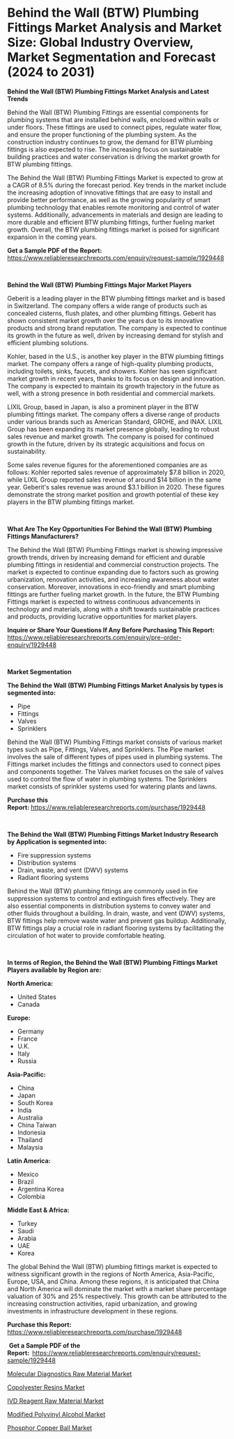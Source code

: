 <p><h1>Behind the Wall (BTW) Plumbing Fittings Market Analysis and Market Size: Global Industry Overview, Market Segmentation and Forecast (2024 to 2031)</h1></p><p><strong>Behind the Wall (BTW) Plumbing Fittings Market Analysis and Latest Trends</strong></p>
<p><p>Behind the Wall (BTW) Plumbing Fittings are essential components for plumbing systems that are installed behind walls, enclosed within walls or under floors. These fittings are used to connect pipes, regulate water flow, and ensure the proper functioning of the plumbing system. As the construction industry continues to grow, the demand for BTW plumbing fittings is also expected to rise. The increasing focus on sustainable building practices and water conservation is driving the market growth for BTW plumbing fittings.</p><p>The Behind the Wall (BTW) Plumbing Fittings Market is expected to grow at a CAGR of 8.5% during the forecast period. Key trends in the market include the increasing adoption of innovative fittings that are easy to install and provide better performance, as well as the growing popularity of smart plumbing technology that enables remote monitoring and control of water systems. Additionally, advancements in materials and design are leading to more durable and efficient BTW plumbing fittings, further fueling market growth. Overall, the BTW plumbing fittings market is poised for significant expansion in the coming years.</p></p>
<p><strong>Get a Sample PDF of the Report:&nbsp;</strong> <a href="https://www.reliableresearchreports.com/enquiry/request-sample/1929448">https://www.reliableresearchreports.com/enquiry/request-sample/1929448</a></p>
<p>&nbsp;</p>
<p><strong>Behind the Wall (BTW) Plumbing Fittings Major Market Players</strong></p>
<p><p>Geberit is a leading player in the BTW plumbing fittings market and is based in Switzerland. The company offers a wide range of products such as concealed cisterns, flush plates, and other plumbing fittings. Geberit has shown consistent market growth over the years due to its innovative products and strong brand reputation. The company is expected to continue its growth in the future as well, driven by increasing demand for stylish and efficient plumbing solutions.</p><p>Kohler, based in the U.S., is another key player in the BTW plumbing fittings market. The company offers a range of high-quality plumbing products, including toilets, sinks, faucets, and showers. Kohler has seen significant market growth in recent years, thanks to its focus on design and innovation. The company is expected to maintain its growth trajectory in the future as well, with a strong presence in both residential and commercial markets.</p><p>LIXIL Group, based in Japan, is also a prominent player in the BTW plumbing fittings market. The company offers a diverse range of products under various brands such as American Standard, GROHE, and INAX. LIXIL Group has been expanding its market presence globally, leading to robust sales revenue and market growth. The company is poised for continued growth in the future, driven by its strategic acquisitions and focus on sustainability.</p><p>Some sales revenue figures for the aforementioned companies are as follows: Kohler reported sales revenue of approximately $7.8 billion in 2020, while LIXIL Group reported sales revenue of around $14 billion in the same year. Geberit's sales revenue was around $3.1 billion in 2020. These figures demonstrate the strong market position and growth potential of these key players in the BTW plumbing fittings market.</p></p>
<p>&nbsp;</p>
<p><strong>What Are The Key Opportunities For Behind the Wall (BTW) Plumbing Fittings Manufacturers?</strong></p>
<p><p>The Behind the Wall (BTW) Plumbing Fittings market is showing impressive growth trends, driven by increasing demand for efficient and durable plumbing fittings in residential and commercial construction projects. The market is expected to continue expanding due to factors such as growing urbanization, renovation activities, and increasing awareness about water conservation. Moreover, innovations in eco-friendly and smart plumbing fittings are further fueling market growth. In the future, the BTW Plumbing Fittings market is expected to witness continuous advancements in technology and materials, along with a shift towards sustainable practices and products, providing lucrative opportunities for market players.</p></p>
<p><strong>Inquire or Share Your Questions If Any Before Purchasing This Report:</strong> <a href="https://www.reliableresearchreports.com/enquiry/pre-order-enquiry/1929448">https://www.reliableresearchreports.com/enquiry/pre-order-enquiry/1929448</a></p>
<p>&nbsp;</p>
<p><strong>Market Segmentation</strong></p>
<p><strong>The Behind the Wall (BTW) Plumbing Fittings Market Analysis by types is segmented into:</strong></p>
<p><ul><li>Pipe</li><li>Fittings</li><li>Valves</li><li>Sprinklers</li></ul></p>
<p><p>Behind the Wall (BTW) Plumbing Fittings market consists of various market types such as Pipe, Fittings, Valves, and Sprinklers. The Pipe market involves the sale of different types of pipes used in plumbing systems. The Fittings market includes the fittings and connectors used to connect pipes and components together. The Valves market focuses on the sale of valves used to control the flow of water in plumbing systems. The Sprinklers market consists of sprinkler systems used for watering plants and lawns.</p></p>
<p><strong>Purchase this Report:&nbsp;</strong><a href="https://www.reliableresearchreports.com/purchase/1929448">https://www.reliableresearchreports.com/purchase/1929448</a></p>
<p>&nbsp;</p>
<p><strong>The Behind the Wall (BTW) Plumbing Fittings Market Industry Research by Application is segmented into:</strong></p>
<p><ul><li>Fire suppression systems</li><li>Distribution systems</li><li>Drain, waste, and vent (DWV) systems</li><li>Radiant flooring systems</li></ul></p>
<p><p>Behind the Wall (BTW) plumbing fittings are commonly used in fire suppression systems to control and extinguish fires effectively. They are also essential components in distribution systems to convey water and other fluids throughout a building. In drain, waste, and vent (DWV) systems, BTW fittings help remove waste water and prevent gas buildup. Additionally, BTW fittings play a crucial role in radiant flooring systems by facilitating the circulation of hot water to provide comfortable heating.</p></p>
<p>&nbsp;</p>
<p><strong>In terms of Region, the Behind the Wall (BTW) Plumbing Fittings Market Players available by Region are:</strong></p>
<p>
    <p> <strong> North America: </strong>
        <ul>
            <li>United States</li>
            <li>Canada</li>
        </ul>
        </p> 
    <p> <strong> Europe: </strong>
        <ul>
            <li>Germany</li>
            <li>France</li>
            <li>U.K.</li>
            <li>Italy</li>
            <li>Russia</li>
        </ul>
        </p> 
    <p> <strong> Asia-Pacific: </strong>
        <ul>
            <li>China</li>
            <li>Japan</li>
            <li>South Korea</li>
            <li>India</li>
            <li>Australia</li>
            <li>China Taiwan</li>
            <li>Indonesia</li>
            <li>Thailand</li>
            <li>Malaysia</li>
        </ul>
        </p> 
    <p> <strong> Latin America: </strong>
        <ul>
            <li>Mexico</li>
            <li>Brazil</li>
            <li>Argentina Korea</li>
            <li>Colombia</li>
        </ul>
        </p> 
    <p> <strong> Middle East & Africa: </strong>
        <ul>
            <li>Turkey</li>
            <li>Saudi</li>
            <li>Arabia</li>
            <li>UAE</li>
            <li>Korea</li>
        </ul>
    </p>
    </p>
<p><p>The global Behind the Wall (BTW) plumbing fittings market is expected to witness significant growth in the regions of North America, Asia-Pacific, Europe, USA, and China. Among these regions, it is anticipated that China and North America will dominate the market with a market share percentage valuation of 30% and 25% respectively. This growth can be attributed to the increasing construction activities, rapid urbanization, and growing investments in infrastructure development in these regions.</p></p>
<p><strong>Purchase this Report: </strong><a href="https://www.reliableresearchreports.com/purchase/1929448">https://www.reliableresearchreports.com/purchase/1929448</a></p>
<p>&nbsp;<strong>Get a Sample PDF of the Report:&nbsp;&nbsp;</strong><a href="https://www.reliableresearchreports.com/enquiry/request-sample/1929448">https://www.reliableresearchreports.com/enquiry/request-sample/1929448</a></p>
<p><strong></strong></p>
<p><p><a href="https://cedar-agate-3da.notion.site/Molecular-Diagnostics-Raw-Material-Market-Research-Report-Reveals-The-Latest-Trends-And-Opportunitie-b7da60cb3b094c3c9b1bdd09a7d88c37">Molecular Diagnostics Raw Material Market</a></p><p><a href="https://view.publitas.com/reportprime-1/copolyester-resins-market-size-growing-and-forecasted-for-period-from-2024-2031-and-provides-complete-market-analysis-of-this-market/">Copolyester Resins Market</a></p><p><a href="https://circular-yam-9b9.notion.site/IVD-Reagent-Raw-Material-Market-Size-and-Growth-Market-Segmentation-Regional-and-Country-Breakdown-88b1a941b01b45398e239f8741f63c9d">IVD Reagent Raw Material Market</a></p><p><a href="https://view.publitas.com/reportprime-1/global-modified-polyvinyl-alcohol-market-size-and-market-trends-insights-and-projections-from-2024-to-2031/">Modified Polyvinyl Alcohol Market</a></p><p><a href="https://copper-carbon-84f.notion.site/Phosphor-Copper-Ball-Market-Share-Market-New-Trends-Analysis-Report-By-Type-By-Application-By-En-81e19196cf394ec1969b733e634ddd32">Phosphor Copper Ball Market</a></p></p>